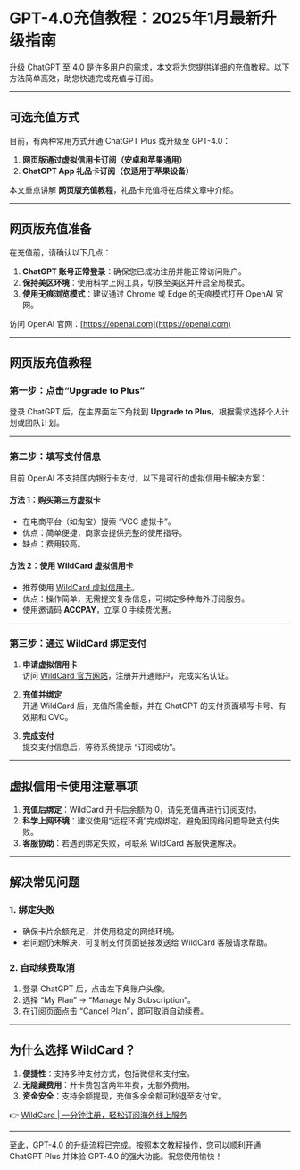 # GPT-4.0充值教程：2025年1月最新升级指南

升级 ChatGPT 至 4.0 是许多用户的需求，本文将为您提供详细的充值教程。以下方法简单高效，助您快速完成充值与订阅。

---

## 可选充值方式

目前，有两种常用方式开通 ChatGPT Plus 或升级至 GPT-4.0：

1. **网页版通过虚拟信用卡订阅（安卓和苹果通用）**  
2. **ChatGPT App 礼品卡订阅（仅适用于苹果设备）**

本文重点讲解 **网页版充值教程**，礼品卡充值将在后续文章中介绍。

---

## 网页版充值准备

在充值前，请确认以下几点：

1. **ChatGPT 账号正常登录**：确保您已成功注册并能正常访问账户。
2. **保持美区环境**：使用科学上网工具，切换至美区并开启全局模式。
3. **使用无痕浏览模式**：建议通过 Chrome 或 Edge 的无痕模式打开 OpenAI 官网。

访问 OpenAI 官网：[https://openai.com](https://openai.com)

---

## 网页版充值教程

### **第一步：点击“Upgrade to Plus”**

登录 ChatGPT 后，在主界面左下角找到 **Upgrade to Plus**，根据需求选择个人计划或团队计划。

---

### **第二步：填写支付信息**

目前 OpenAI 不支持国内银行卡支付，以下是可行的虚拟信用卡解决方案：

#### **方法 1：购买第三方虚拟卡**
- 在电商平台（如淘宝）搜索 “VCC 虚拟卡”。
- 优点：简单便捷，商家会提供完整的使用指导。  
- 缺点：费用较高。

#### **方法 2：使用 WildCard 虚拟信用卡**
- 推荐使用 [WildCard 虚拟信用卡](https://bit.ly/bewildcard)。
- 优点：操作简单，无需提交复杂信息，可绑定多种海外订阅服务。  
- 使用邀请码 **ACCPAY**，立享 0 手续费优惠。

---

### **第三步：通过 WildCard 绑定支付**

1. **申请虚拟信用卡**  
   访问 [WildCard 官方网站](https://bit.ly/bewildcard)，注册并开通账户，完成实名认证。

2. **充值并绑定**  
   开通 WildCard 后，充值所需金额，并在 ChatGPT 的支付页面填写卡号、有效期和 CVC。

3. **完成支付**  
   提交支付信息后，等待系统提示 “订阅成功”。

---

## 虚拟信用卡使用注意事项

1. **充值后绑定**：WildCard 开卡后余额为 0，请先充值再进行订阅支付。
2. **科学上网环境**：建议使用“远程环境”完成绑定，避免因网络问题导致支付失败。
3. **客服协助**：若遇到绑定失败，可联系 WildCard 客服快速解决。

---

## 解决常见问题

### **1. 绑定失败**
- 确保卡片余额充足，并使用稳定的网络环境。
- 若问题仍未解决，可复制支付页面链接发送给 WildCard 客服请求帮助。

### **2. 自动续费取消**
1. 登录 ChatGPT 后，点击左下角账户头像。
2. 选择 “My Plan” -> “Manage My Subscription”。
3. 在订阅页面点击 “Cancel Plan”，即可取消自动续费。

---

## 为什么选择 WildCard？

1. **便捷性**：支持多种支付方式，包括微信和支付宝。
2. **无隐藏费用**：开卡费包含两年年费，无额外费用。
3. **资金安全**：支持余额提现，充值多余金额可秒退至支付宝。

👉 [WildCard | 一分钟注册，轻松订阅海外线上服务](https://bit.ly/bewildcard)

---

至此，GPT-4.0 的升级流程已完成。按照本文教程操作，您可以顺利开通 ChatGPT Plus 并体验 GPT-4.0 的强大功能。祝您使用愉快！
